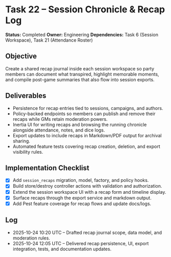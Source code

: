 # Task 22 – Session Chronicle & Recap Log

**Status:** Completed
**Owner:** Engineering
**Dependencies:** Task 6 (Session Workspace), Task 21 (Attendance Roster)

## Objective
Create a shared recap journal inside each session workspace so party members can document what transpired, highlight memorable moments, and compile post-game summaries that also flow into session exports.

## Deliverables
- Persistence for recap entries tied to sessions, campaigns, and authors.
- Policy-backed endpoints so members can publish and remove their recaps while GMs retain moderation powers.
- Inertia UI for writing recaps and browsing the running chronicle alongside attendance, notes, and dice logs.
- Export updates to include recaps in Markdown/PDF output for archival sharing.
- Automated feature tests covering recap creation, deletion, and export visibility rules.

## Implementation Checklist
- [x] Add `session_recaps` migration, model, factory, and policy hooks.
- [x] Build store/destroy controller actions with validation and authorization.
- [x] Extend the session workspace UI with a recap form and timeline display.
- [x] Surface recaps through the export service and markdown output.
- [x] Add Pest feature coverage for recap flows and update docs/logs.

## Log
- 2025-10-24 10:20 UTC – Drafted recap journal scope, data model, and moderation rules.
- 2025-10-24 12:05 UTC – Delivered recap persistence, UI, export integration, tests, and documentation updates.
